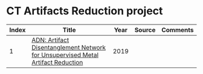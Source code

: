 
# CT Artifacts Reduction project
|Index|Title|Year|Source|Comments|
|----|----|----|----|----|
|1|[ADN: Artifact Disentanglement Network for Unsupervised Metal Artifact Reduction](https://arxiv.org/pdf/1908.01104.pdf)|2019|||
